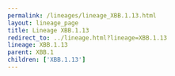 ```yaml
---
permalink: /lineages/lineage_XBB.1.13.html
layout: lineage_page
title: Lineage XBB.1.13
redirect_to: ../lineage.html?lineage=XBB.1.13
lineage: XBB.1.13
parent: XBB.1
children: ['XBB.1.13']
---
```

